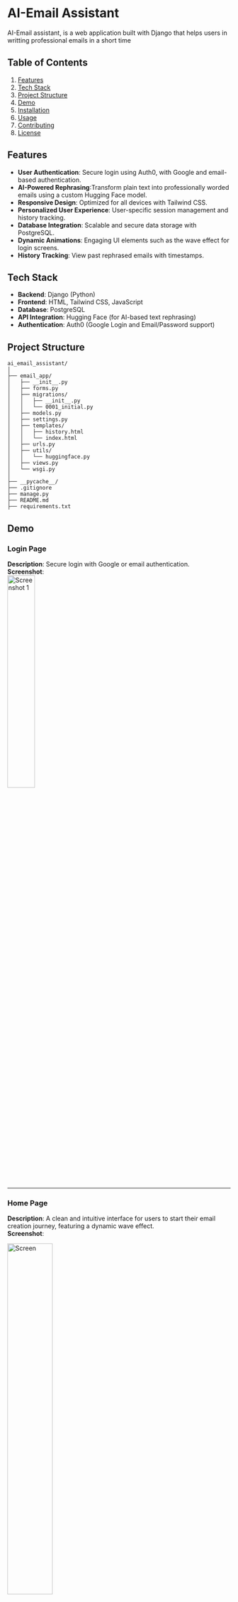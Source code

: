 # AI-Email Assistant
AI-Email assistant, is a web application built with Django that helps users in writting professional emails in a short time

## Table of Contents
  1. [Features](#features)
  2. [Tech Stack](#tech-stack)
  3. [Project Structure](#project-structure)
  4. [Demo](#demo)
  5. [Installation](#installation)
  6. [Usage](#usage)
  7. [Contributing](#contributing)
  8. [License](#license)

## Features
- **User Authentication**: Secure login using Auth0, with Google and email-based authentication.
- **AI-Powered Rephrasing**:Transform plain text into professionally worded emails using a custom Hugging Face model.
- **Responsive Design**: Optimized for all devices with Tailwind CSS.
- **Personalized User Experience**: User-specific session management and history tracking.
- **Database Integration**: Scalable and secure data storage with PostgreSQL.
- **Dynamic Animations**: Engaging UI elements such as the wave effect for login screens.
- **History Tracking**: View past rephrased emails with timestamps.




## Tech Stack
- **Backend**: Django (Python)
- **Frontend**: HTML, Tailwind CSS, JavaScript
- **Database**: PostgreSQL
- **API Integration**: Hugging Face (for AI-based text rephrasing)
- **Authentication**: Auth0 (Google Login and Email/Password support)



## Project Structure
```plaintext
ai_email_assistant/
│
├── email_app/                
│   ├── __init__.py
│   ├── forms.py              
│   ├── migrations/           
│   │   ├── __init__.py
│   │   └── 0001_initial.py  
│   ├── models.py             
│   ├── settings.py           
│   ├── templates/            
│   │   ├── history.html
│   │   └── index.html
│   ├── urls.py               
│   ├── utils/                
│   │   └── huggingface.py    
│   ├── views.py              
│   └── wsgi.py               
│
├── __pycache__/             
├── .gitignore                
├── manage.py                 
├── README.md                 
├── requirements.txt          
```
## Demo



### Login Page  
**Description**: Secure login with Google or email authentication.  
**Screenshot**:  
<img src="https://github.com/user-attachments/assets/28ab5c14-41bf-4a9d-9b27-58ec31696720" alt="Screenshot 1" width="35%">

---
### Home Page  
**Description**: A clean and intuitive interface for users to start their email creation journey, featuring a dynamic wave effect.  
**Screenshot**:  

<img src="https://github.com/user-attachments/assets/629485fd-e2a4-4b71-b166-537ff5a578ba" alt="Screen" width="45%">

---

### AI Rephrasing Interface  
**Description**: Enter plain text, and the assistant transforms it into a professional email.  
**Screenshot**:  
<img src="https://github.com/user-attachments/assets/6d17f0fd-f769-4899-a9bc-d97f62eec706" alt="Screenshot 2" width="50%">


---

### History Page  
**Description**: A detailed log of past rephrased texts with timestamps for easy reference.  
**Screenshot**:  


<div style="display: flex; align-items: center; justify-content: space-around;">
  <img src="https://github.com/user-attachments/assets/4f81056d-ba1e-4c75-957b-3e449e5a590c" alt="Screenshot 3" width="45%">
  <img src="https://github.com/user-attachments/assets/42308350-b45a-4567-b593-b594569002fb" alt="Screenshot 2024-11-24 014054" width="40%">
</div>



## Installation

### Prerequisites
- Python 3.8+
- PostgreSQL
- A registered Auth0 account

### Steps
1. Clone the repository:
   ```bash
   git clone https://github.com/seal-000/ai_email_assistant.git
   cd ai-mail-assistant
   ```
2. Set up a virtual environment:
   ```bash
   python -m venv venv
   source venv/bin/activate
   ```
3. Install dependencies
   ```bash
   pip install -r requirements.txt
   ```
4. Configure environment variables: Create a ```.env``` file with the following:
   ```bash
   
   AUTH0_CLIENT_ID=your-auth0-client-id
   AUTH0_CLIENT_SECRET=your-auth0-client-secret
   AUTH0_DOMAIN=your-auth0-domain

   DB_NAME=your-database-name
   DB_PASSWORD=your-database-password
   DB_HOST=your-database-host
   DB_PORT=your-database-port

   HUGGING_FACE_API_KEY=your-hugging-face-key
   
   ```

5. Run database migrations:
   ```bash
   python manage.py makemigrations
   python manage.py migrate
   ```
   
6. Start the development server:
   ```bash
   python manage.py runserver 3000
   ```
   

## Usage


### Login and Session

1. Navigate to the home page (```/```).
2. Login using Google or email credentials via Auth0.

### Rephrase Emails

1. After login in, use the form to input text.
2. Submit the form to get a professionally rephrased text.


### View History 

1. Access ```/history``` to review previously rephrased text along with original text and timestamps.



